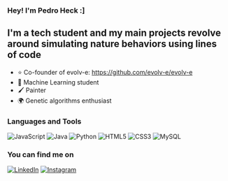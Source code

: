 ### Hey! I'm Pedro Heck :]

## I'm a tech student and my main projects revolve around simulating nature behaviors using lines of code

- ⭐ Co-founder of evolv-e: https://github.com/evolv-e/evolv-e
- 🤖 Machine Learning student
- 🖌️ Painter
- 🌍 Genetic algorithms enthusiast


### Languages and Tools

![JavaScript](https://img.shields.io/badge/JavaScript-d4bd02?style=flat-square&logo=javascript&logoColor=white)
![Java](https://img.shields.io/badge/Java-orange?style=flat-square&logo=java)
![Python](https://img.shields.io/badge/python-%2314354C.svg?style=flat-square&logo=python&logoColor=white)
![HTML5](https://img.shields.io/badge/html5-%23E34F26.svg?style=flat-square&logo=html5&logoColor=white)
![CSS3](https://img.shields.io/badge/css3-%231572B6.svg?style=flat-square&logo=css3&logoColor=white)
![MySQL](https://img.shields.io/badge/-MySQL-black?style=flat-square&logo=mysql)

### You can find me on


[![LinkedIn](https://img.shields.io/badge/LinkedIn-0077B5?style=for-the-badge&logo=linkedin&logoColor=white)](https://www.linkedin.com/in/pedro-heck-145956a3/)
[![Instagram](https://img.shields.io/badge/Instagram-E4405F?style=for-the-badge&logo=instagram&logoColor=white)](https://img.shields.io/badge/Instagram-E4405F?style=for-the-badge&logo=instagram&logoColor=white)
<!--
**pedroheck/pedroheck** is a ✨ _special_ ✨ repository because its `README.md` (this file) appears on your GitHub profile.

Here are some ideas to get you started:

- 🔭 I’m currently working on ...
- 🌱 I’m currently learning ...
- 👯 I’m looking to collaborate on ...
- 🤔 I’m looking for help with ...
- 💬 Ask me about ...
- 📫 How to reach me: ...
- 😄 Pronouns: ...
- ⚡ Fun fact: ...
-->
